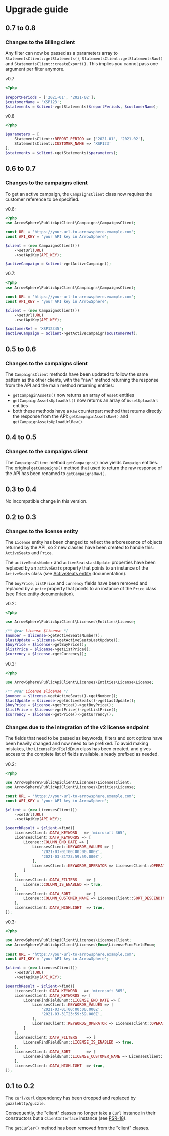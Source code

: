 # Upgrade guide

## 0.7 to 0.8

### Changes to the Billing client

Any filter can now be passed as a parameters array to `StatementsClient::getStatements()`,
`StatementsClient::getStatementsRaw()` and `StatementsClient::createExport()`.
This implies you cannot pass one argument per filter anymore.

v0.7
```php
<?php

$reportPeriods = ['2021-01', '2021-02'];
$customerName = 'XSP123';
$statements = $client->getStatements($reportPeriods, $customerName);
```

v0.8
```php
<?php

$parameters = [
    StatementsClient::REPORT_PERIOD => ['2021-01', '2021-02'],
    StatementsClient::CUSTOMER_NAME => 'XSP123'
];
$statements = $client->getStatements($parameters);
```

## 0.6 to 0.7

### Changes to the campaigns client

To get an active campaign, the `CampaignsClient` class now requires the customer reference to be specified.

v0.6:
```php
<?php
use ArrowSphere\PublicApiClient\Campaigns\CampaignsClient;

const URL = 'https://your-url-to-arrowsphere.example.com';
const API_KEY = 'your API key in ArrowSphere';

$client = (new CampaignsClient())
    ->setUrl(URL)
    ->setApiKey(API_KEY);

$activeCampaign = $client->getActiveCampaign();
```

v0.7:
```php
<?php
use ArrowSphere\PublicApiClient\Campaigns\CampaignsClient;

const URL = 'https://your-url-to-arrowsphere.example.com';
const API_KEY = 'your API key in ArrowSphere';

$client = (new CampaignsClient())
    ->setUrl(URL)
    ->setApiKey(API_KEY);

$customerRef = 'XSP12345';
$activeCampaign = $client->getActiveCampaign($customerRef);
```

## 0.5 to 0.6

### Changes to the campaigns client

The `CampaignsClient` methods have been updated to follow the same pattern as the other clients, with the "raw" method returning the response from the API and the main method returning entities:
- `getCampaginAssets()` now returns an array of `Asset` entities
- `getCampaignAssetsUploadUrl()` now returns an array of `AssetUploadUrl` entities
- both these methods have a `Raw` counterpart method that returns directly the response from the API: `getCampaginAssetsRaw()` and `getCampaignAssetsUploadUrlRaw()`

## 0.4 to 0.5

### Changes to the campaigns client

The `CampaignsClient` method `getCampaigns()` now yields `Campaign` entities.
The original `getCampaigns()` method that used to return the raw response of the API has been renamed to `getCampaignsRaw()`.

## 0.3 to 0.4

No incompatible change in this version.

## 0.2 to 0.3

### Changes to the license entity
The `License` entity has been changed to reflect the arborescence of objects returned by the API, so 2 new classes have been created to handle this: `ActiveSeats` and `Price`.

The `activeSeatsNumber` and `activeSeatsLastUpdate` properties have been replaced by an `activeSeats` property that points to an instance of the `ActiveSeats` class (see [ActiveSeats entity](doc/licenses.md#ActiveSeats) documentation).

The `buyPrice`, `listPrice` and `currency` fields have been removed and replaced by a `price` property that points to an instance of the `Price` class (see [Price entity](doc/licenses.md#Price) documentation).

v0.2:
```php
<?php

use ArrowSphere\PublicApiClient\Licenses\Entities\License;

/** @var License $license */
$number = $license->getActiveSeatsNumber();
$lastUpdate = $license->getActiveSeatsLastUpdate();
$buyPrice = $license->getBuyPrice();
$listPrice = $license->getListPrice();
$currency = $license->getCurrency();
```

v0.3:
```php
<?php

use ArrowSphere\PublicApiClient\Licenses\Entities\License\License;

/** @var License $license */
$number = $license->getActiveSeats()->getNumber();
$lastUpdate = $license->getActiveSeats()->getLastUpdate();
$buyPrice = $license->getPrice()->getBuyPrice();
$listPrice = $license->getPrice()->getListPrice();
$currency = $license->getPrice()->getCurrency();
```

### Changes due to the integration of the v2 license endpoint

The fields that need to be passed as keywords, filters and sort options have been heavily changed and now need to be prefixed. To avoid making mistakes, the `LicenseFindFieldEnum` class has been created, and gives access to the complete list of fields available, already prefixed as needed.

v0.2:
```php
<?php

use ArrowSphere\PublicApiClient\Licenses\LicensesClient;
use ArrowSphere\PublicApiClient\Licenses\Entities\License;

const URL = 'https://your-url-to-arrowsphere.example.com';
const API_KEY = 'your API key in ArrowSphere';

$client = (new LicensesClient())
    ->setUrl(URL)
    ->setApiKey(API_KEY);

$searchResult = $client->find([
    LicensesClient::DATA_KEYWORD   => 'microsoft 365',
    LicensesClient::DATA_KEYWORDS => [
        License::COLUMN_END_DATE => [
            LicensesClient::KEYWORDS_VALUES => [
                '2021-03-01T00:00:00.000Z',
                '2021-03-31T23:59:59.000Z',
            ],
            LicensesClient::KEYWORDS_OPERATOR => LicensesClient::OPERATOR_BETWEEN,
        ]
    ],
    LicensesClient::DATA_FILTERS    => [
        License::COLUMN_IS_ENABLED => true,
    ],
    LicensesClient::DATA_SORT       => [
        License::COLUMN_CUSTOMER_NAME => LicensesClient::SORT_DESCENDING,
    ],
    LicensesClient::DATA_HIGHLIGHT  => true,
]);
```

v0.3:
```php
<?php

use ArrowSphere\PublicApiClient\Licenses\LicensesClient;
use ArrowSphere\PublicApiClient\Licenses\Enum\LicenseFindFieldEnum;

const URL = 'https://your-url-to-arrowsphere.example.com';
const API_KEY = 'your API key in ArrowSphere';

$client = (new LicensesClient())
    ->setUrl(URL)
    ->setApiKey(API_KEY);

$searchResult = $client->find([
    LicensesClient::DATA_KEYWORD   => 'microsoft 365',
    LicensesClient::DATA_KEYWORDS => [
        LicenseFindFieldEnum::LICENSE_END_DATE => [
            LicensesClient::KEYWORDS_VALUES => [
                '2021-03-01T00:00:00.000Z',
                '2021-03-31T23:59:59.000Z',
            ],
            LicensesClient::KEYWORDS_OPERATOR => LicensesClient::OPERATOR_BETWEEN,
        ]
    ],
    LicensesClient::DATA_FILTERS    => [
        LicenseFindFieldEnum::LICENSE_IS_ENABLED => true,
    ],
    LicensesClient::DATA_SORT       => [
        LicenseFindFieldEnum::LICENSE_CUSTOMER_NAME => LicensesClient::SORT_DESCENDING,
    ],
    LicensesClient::DATA_HIGHLIGHT  => true,
]);
```

## 0.1 to 0.2

The `curl/curl` dependency has been dropped and replaced by `guzzlehttp/guzzle`.

Consequently, the "client" classes no longer take a `Curl` instance in their constructors but a `ClientInterface` instance (see [PSR-18](https://www.php-fig.org/psr/psr-18/)).

The `getCurler()` method has been removed from the "client" classes.
